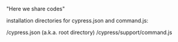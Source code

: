 "Here we share codes" 

installation directories for cypress.json and command.js:

/cypress.json (a.k.a. root directory)
/cypress/support/command.js


